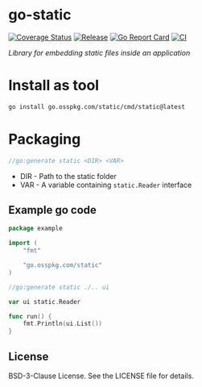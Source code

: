 # go-static

[![Coverage Status](https://coveralls.io/repos/github/osspkg/go-static/badge.svg?branch=master)](https://coveralls.io/github/osspkg/go-static?branch=master)
[![Release](https://img.shields.io/github/release/osspkg/go-static.svg?style=flat-square)](https://github.com/osspkg/go-static/releases/latest)
[![Go Report Card](https://goreportcard.com/badge/github.com/osspkg/go-static)](https://goreportcard.com/report/github.com/osspkg/go-static)
[![CI](https://github.com/osspkg/go-static/actions/workflows/ci.yml/badge.svg)](https://github.com/osspkg/go-static/actions/workflows/ci.yml)

_Library for embedding static files inside an application_

# Install as tool

```bash
go install go.osspkg.com/static/cmd/static@latest
```

# Packaging

```go
//go:generate static <DIR> <VAR>
```

* DIR - Path to the static folder
* VAR - A variable containing `static.Reader` interface

## Example go code

```go
package example

import (
	"fmt"

	"go.osspkg.com/static"
)

//go:generate static ./.. ui

var ui static.Reader

func run() {
	fmt.Println(ui.List())
}
```
## License

BSD-3-Clause License. See the LICENSE file for details.